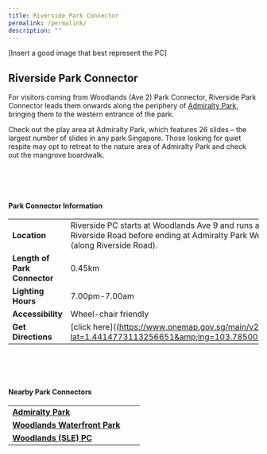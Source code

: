 ```yaml
---
title: Riverside Park Connector
permalink: /permalink/
description: ""
---
```

[Insert a good image that best represent the PC]

## Riverside Park Connector

For visitors&nbsp;coming from Woodlands (Ave 2) Park Connector, Riverside Park Connector leads them onwards along the periphery of [Admiralty Park](https://www.nparks.gov.sg/gardens-parks-and-nature/parks-and-nature-reserves/admiralty-park), bringing them to the western entrance of the park.

Check out&nbsp;the play area at Admiralty Park, which features 26 slides – the largest number of slides in any park Singapore. Those looking for quiet respite may opt to retreat to the nature area of Admiralty Park and check out the mangrove boardwalk.

<br>
<br>
<br>

#### Park Connector Information
|  |  |  |
| -------- | -------- | -------- |
| **Location** | Riverside&nbsp;PC starts at Woodlands Ave 9 and runs along Riverside Road before ending at Admiralty Park West Entrance (along Riverside Road). |  |
| **Length of Park Connector** | 0.45km |  |
| **Lighting Hours** | 7.00pm-7.00am ||
| **Accessibility** | Wheel-chair friendly | |
| **Get Directions** |  [click here]((https://www.onemap.gov.sg/main/v2/?lat=1.4414773113256651&amp;lng=103.78500546886559) | |

<br>
<br>
<br>	

#### Nearby Park Connectors
|   |  |  |
| -------- | -------- | -------- |
| **[Admiralty Park](https://www.nparks.gov.sg/gardens-parks-and-nature/parks-and-nature-reserves/admiralty-park)** | | |
| **[Woodlands Waterfront Park](https://www.nparks.gov.sg/gardens-parks-and-nature/parks-and-nature-reserves/woodlands-waterfront-park)** | | |
| **[Woodlands (SLE) PC](https://www.nparks.gov.sg/gardens-parks-and-nature/park-connector-network/woodlands-pc)** | | |